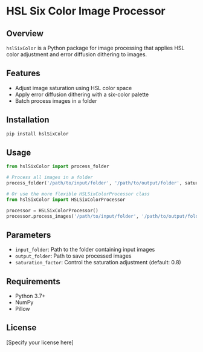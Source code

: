# HSL Six Color Image Processor

## Overview
`hslSixColor` is a Python package for image processing that applies HSL color adjustment and error diffusion dithering to images.

## Features
- Adjust image saturation using HSL color space
- Apply error diffusion dithering with a six-color palette
- Batch process images in a folder

## Installation
```bash
pip install hslSixColor
```

## Usage
```python
from hslSixColor import process_folder

# Process all images in a folder
process_folder('/path/to/input/folder', '/path/to/output/folder', saturation_factor=0.6)

# Or use the more flexible HSLSixColorProcessor class
from hslSixColor import HSLSixColorProcessor

processor = HSLSixColorProcessor()
processor.process_images('/path/to/input/folder', '/path/to/output/folder')
```

## Parameters
- `input_folder`: Path to the folder containing input images
- `output_folder`: Path to save processed images
- `saturation_factor`: Control the saturation adjustment (default: 0.8)

## Requirements
- Python 3.7+
- NumPy
- Pillow

## License
[Specify your license here]
